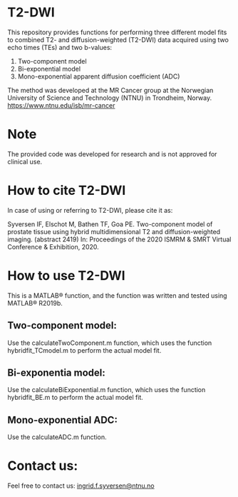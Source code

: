 # T2-DWI
This repository provides functions for performing three different model fits to combined T2- and diffusion-weighted (T2-DWI) data acquired using two echo times (TEs) and two b-values:
1. Two-component model
2. Bi-exponential model
3. Mono-exponential apparent diffusion coefficient (ADC)

The method was developed at the MR Cancer group at the Norwegian University of Science and Technology (NTNU) in Trondheim, Norway. https://www.ntnu.edu/isb/mr-cancer

# Note
The provided code was developed for research and is not approved for clinical use.

# How to cite T2-DWI
In case of using or referring to T2-DWI, please cite it as:

Syversen IF, Elschot M, Bathen TF, Goa PE. Two-component model of prostate tissue using hybrid multidimensional T2 and diffusion-weighted imaging. (abstract 2419) In: Proceedings of the 2020 ISMRM & SMRT Virtual Conference & Exhibition, 2020.

# How to use T2-DWI
This is a MATLAB® function, and the function was written and tested using MATLAB® R2019b.

## Two-component model:
Use the calculateTwoComponent.m function, which uses the function hybridfit_TCmodel.m to perform the actual model fit.

## Bi-exponentia model:
Use the calculateBiExponential.m function, which uses the function hybridfit_BE.m to perform the actual model fit.

## Mono-exponential ADC:
Use the calculateADC.m function.

# Contact us:
Feel free to contact us: ingrid.f.syversen@ntnu.no

